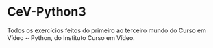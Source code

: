 # CeV-Python3
Todos os exercícios feitos do primeiro ao terceiro mundo do Curso em Vídeo ~ Python, do Instituto Curso em Vídeo.
